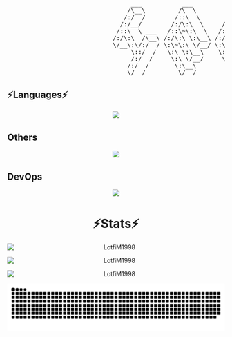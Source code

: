 <pre>
                                  ___           ___           ___       ___       ___     
                                 /\__\         /\  \         /\__\     /\__\     /\  \    
                                /:/  /        /::\  \       /:/  /    /:/  /    /::\  \   
                               /:/__/        /:/\:\  \     /:/  /    /:/  /    /:/\:\  \  
                              /::\  \ ___   /::\~\:\  \   /:/  /    /:/  /    /:/  \:\  \ 
                             /:/\:\  /\__\ /:/\:\ \:\__\ /:/__/    /:/__/    /:/__/ \:\__\
                             \/__\:\/:/  / \:\~\:\ \/__/ \:\  \    \:\  \    \:\  \ /:/  /
                                  \::/  /   \:\ \:\__\    \:\  \    \:\  \    \:\  /:/  / 
                                  /:/  /     \:\ \/__/     \:\  \    \:\  \    \:\/:/  /  
                                 /:/  /       \:\__\        \:\__\    \:\__\    \::/  /   
                                 \/__/         \/__/         \/__/     \/__/     \/__/    
</pre>


<h2> ⚡️Languages⚡️ </h2>
<div align="center">
 <img src="https://skillicons.dev/icons?i=bash,html,css,js,c,cs,java&theme=dark" height="64" />
</div>

<h2>Others</h2>
<div align="center">
  <img src="https://skillicons.dev/icons?i=nodejs,react,vuejs,dotnet,spring,sql&theme=dark" height="64" />
</div>

<h2>DevOps</h2>
<div align="center">
  <img src="https://skillicons.dev/icons?i=azure,docker,git,github,githubactions&theme=dark" height="64" />
</div>

<h1 align="center">⚡️Stats⚡️ </h1>
<div align="center">
    <p>
        <img style="display: block; margin: 0 auto;" src="https://github-readme-stats.vercel.app/api/top-langs/?username=LotfiM1998&layout=donut-vertical&theme=tokyonight&bg_color=0A0A0A" alt="LotfiM1998" />
    </p>
    <p>
        <img style="display: block; margin: 0 auto" src="https://github-readme-stats.vercel.app/api?username=LotfiM1998&layout=compact&theme=tokyonight&bg_color=0A0A0A" alt="LotfiM1998" />
    </p>
    <p>
        <img style="display: block; margin: 0 auto" src="https://github-readme-streak-stats.herokuapp.com/?user=LotfiM1998&&layout=compact&theme=tokyonight&bg_color=0A0A0A" alt="LotfiM1998" />
    </p>
</div>
<!--
**LotfiM1998/LotfiM1998** is a ✨ _special_ ✨ repository because its `README.md` (this file) appears on your GitHub profile.

Here are some ideas to get you started:

- 🔭 I’m currently working on ...
- 🌱 I’m currently learning ...
- 👯 I’m looking to collaborate on ...
- 🤔 I’m looking for help with ...
- 💬 Ask me about ...
- 📫 How to reach me: ...
- 😄 Pronouns: ...
- ⚡ Fun fact: ...
-->

<!--### 🐍 Contribution Snake:-->
<div align="center">
  <img  style="display: block; margin: 0 auto"  alt="github contribution grid snake animation" src="https://raw.githubusercontent.com/LotfiM1998/LotfiM1998/output/github-contribution-grid-snake-dark.svg">
</div>


